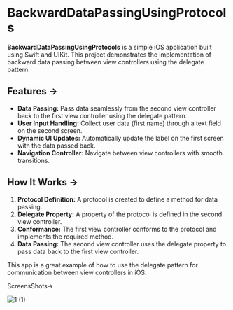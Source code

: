 # BackwardDataPassingUsingProtocols


**BackwardDataPassingUsingProtocols** is a simple iOS application built using Swift and UIKit. This project demonstrates the implementation of backward data passing between view controllers using the delegate pattern.  

## Features ->  

- **Data Passing:** Pass data seamlessly from the second view controller back to the first view controller using the delegate pattern.  
- **User Input Handling:** Collect user data (first name) through a text field on the second screen.  
- **Dynamic UI Updates:** Automatically update the label on the first screen with the data passed back.  
- **Navigation Controller:** Navigate between view controllers with smooth transitions.  

## How It Works ->  

1. **Protocol Definition:** A protocol is created to define a method for data passing.  
2. **Delegate Property:** A property of the protocol is defined in the second view controller.  
3. **Conformance:** The first view controller conforms to the protocol and implements the required method.  
4. **Data Passing:** The second view controller uses the delegate property to pass data back to the first view controller.  

This app is a great example of how to use the delegate pattern for communication between view controllers in iOS.

ScreensShots->

![1 (1)](https://github.com/user-attachments/assets/a46e6eb1-0c90-4cf9-99b6-f2f68ce16381)




